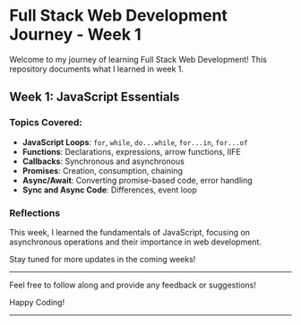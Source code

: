 # Full Stack Web Development Journey - Week 1

Welcome to my journey of learning Full Stack Web Development! This repository documents what I learned in week 1.

## Week 1: JavaScript Essentials

### Topics Covered:
- **JavaScript Loops**: `for`, `while`, `do...while`, `for...in`, `for...of`
- **Functions**: Declarations, expressions, arrow functions, IIFE
- **Callbacks**: Synchronous and asynchronous
- **Promises**: Creation, consumption, chaining
- **Async/Await**: Converting promise-based code, error handling
- **Sync and Async Code**: Differences, event loop

### Reflections
This week, I learned the fundamentals of JavaScript, focusing on asynchronous operations and their importance in web development.

Stay tuned for more updates in the coming weeks!

---

Feel free to follow along and provide any feedback or suggestions!

Happy Coding!

---
